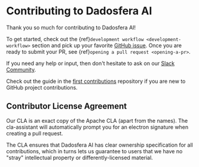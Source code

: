 # Contributing to Dadosfera AI

Thank you so much for contributing to Dadosfera AI!

To get started, check out the {ref}`development workflow <development-workflow>` section and pick up
your favorite [GitHub issue](https://github.com/orchest/orchest/issues?q=is%3Aopen+is%3Aissue+label%3A%22good+first+issue%22).
Once you are ready to submit your PR, see {ref}`opening a pull request <opening-a-pr>`.

If you need any help or input, then don't hesitate to ask on our [Slack Community](https://join.slack.com/t/orchest/shared_invite/zt-g6wooj3r-6XI8TCWJrXvUnXKdIKU_8w).

Check out the guide in the [first contributions](https://github.com/firstcontributions/first-contributions) repository if you are new to GitHub
project contributions.

## Contributor License Agreement

Our CLA is an exact copy of the Apache CLA (apart from the names). The cla-assistant will
automatically prompt you for an electron signature when creating a pull request.

The CLA ensures that Dadosfera AI has clear ownership specification for all contributions, which in turns
lets us guarantee to users that we have no "stray" intellectual property or differently-licensed
material.
